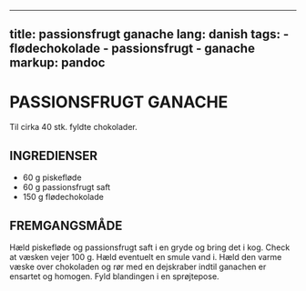 
---
title: passionsfrugt ganache
lang: danish
tags: 
    - flødechokolade
    - passionsfrugt
    - ganache
markup: pandoc
---

# PASSIONSFRUGT GANACHE

Til cirka 40 stk. fyldte chokolader.

## INGREDIENSER

- 60 g piskefløde
- 60 g passionsfrugt saft
- 150 g flødechokolade

## FREMGANGSMÅDE

Hæld piskefløde og passionsfrugt saft i en gryde og bring det i kog.
Check at væsken vejer 100 g.
Hæld eventuelt en smule vand i.
Hæld den varme væske over chokoladen og rør med en dejskraber indtil ganachen er ensartet og homogen.
Fyld blandingen i en sprøjtepose.

